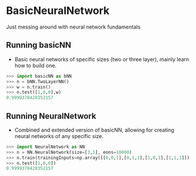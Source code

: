 # BasicNeuralNetwork
Just messing around with neural network fundamentals

## Running basicNN
- Basic neural networks of specific sizes (two or three layer), mainly learn how to build one.

```python
>>> import basicNN as bNN
>>> n = bNN.TwoLayerNN()
>>> w = n.train()
>>> n.test([1,0,0],w)
0.9999370428352157
```

## Running NeuralNetwork
- Combined and extended version of basicNN, allowing for creating neural networks of any specific size.

```python
>>> import NeuralNetwork as NN
>>> n = NN.NeuralNetwork(size=[3,1], eons=10000)
>>> n.train(trainingInputs=np.array([[0,0,1],[0,1,1],[1,0,1],[1,1,1]]), trainingOutput=np.array([[0,0,1,1]]).T))
>>> n.test([1,0,0])
0.9999370428352157
```
